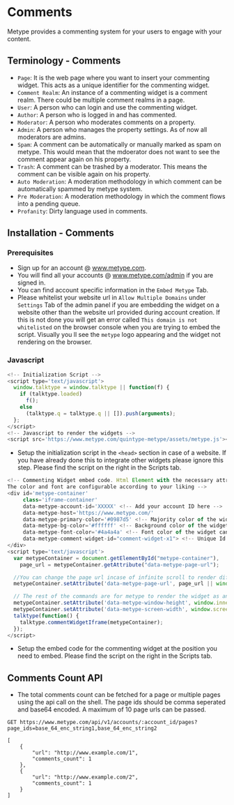 # Comments

Metype provides a commenting system for your users to engage with your content.

## Terminology - Comments
* `Page`: It is the web page where you want to insert your commenting widget. This acts as a unique identifier for the commenting widget.
* `Comment Realm`: An instance of a commenting widget is a comment realm. There could be multiple comment realms in a page.
* `User`: A person who can login and use the commenting widget.
* `Author`: A person who is logged in and has commented.
* `Moderator`: A person who moderates comments on a property.
* `Admin`: A person who manages the property settings. As of now all moderators are admins.
* `Spam`: A comment can be automatically or manually marked as spam on metype. This would mean that the mdoerator does not want to see the comment appear again on his property.
* `Trash`: A comment can be trashed by a moderator. This means the comment can be visible again on his property.
* `Auto Moderation`: A moderation methodology in which comment can be automatically spammed by metype system.
* `Pre Moderation`: A moderation methodology in which the comment flows into a pending queue.
* `Profanity`: Dirty language used in comments.

## Installation - Comments
### Prerequisites
* Sign up for an account @ www.metype.com.
* You will find all your accounts @ www.metype.com/admin if you are signed in.
* You can find account specific information in the `Embed Metype` Tab.
* Please whitelist your website url in `Allow Multiple Domains` under `Settings` Tab of the admin panel if you are embedding the widget on a website other than the website url provided during account creation. If this is not done you will get an error called `This domain is not whitelisted` on the browser console when you are trying to embed the script. Visually you ll see the `metype` logo appearing and the widget not rendering on the browser.


### Javascript
```javascript
<!-- Initialization Script -->
<script type='text/javascript'>
  window.talktype = window.talktype || function(f) {
    if (talktype.loaded)
      f();
    else
      (talktype.q = talktype.q || []).push(arguments);
  };
</script>
<!-- Javascript to render the widgets -->
<script src='https://www.metype.com/quintype-metype/assets/metype.js'></script> -->
```
* Setup the initialization script in the `<head>` section in case of a website.
If you have already done this to integrate other widgets please ignore this step.
Please find the script on the right in the Scripts tab.


```javascript
<!-- Commenting Widget embed code. Html Element with the necessary attributes.
The color and font are configurable according to your liking -->
<div id='metype-container'
     class='iframe-container'
     data-metype-account-id='XXXXX' <!-- Add your account ID here -->
     data-metype-host='https://www.metype.com/'
     data-metype-primary-color='#0987d5' <!-- Majority color of the widget can be customised -->
     data-metype-bg-color='#ffffff' <!-- Background color of the widget can be customised -->
     data-metype-font-color='#4a4a4a' <!-- Font color of the widget can be customised -->
     data-metype-comment-widget-id="comment-widget-x1"> <!-- Unique Id if you want to embed multiple comment widgets in the same page -->
</div>
<script type='text/javascript'>
  var metypeContainer = document.getElementById("metype-container"),
    page_url = metypeContainer.getAttribute("data-metype-page-url");

  //You can change the page url incase of infinite scroll to render different widgets.
  metypeContainer.setAttribute('data-metype-page-url', page_url || window.location.href);

  // The rest of the commands are for metype to render the widget as an iframe
  metypeContainer.setAttribute('data-metype-window-height', window.innerHeight);
  metypeContainer.setAttribute('data-metype-screen-width', window.screen.width);
  talktype(function() {
    talktype.commentWidgetIframe(metypeContainer);
  });
</script>
```
* Setup the embed code for the commenting widget at the position you need to embed.
Please find the script on the right in the Scripts tab.


## Comments Count API

* The total comments count can be fetched for a page or multiple pages using the api call on the shell.
The page ids should be comma seperated and base64 encoded. A maximum of 10 page urls can be passed.

```shell--request
GET https://www.metype.com/api/v1/accounts/:account_id/pages?page_ids=base_64_enc_string1,base_64_enc_string2
```
```shell--response
[
    {
        "url": "http://www.example.com/1",
        "comments_count": 1
    },
    {
        "url": "http://www.example.com/2",
        "comments_count": 1
    }
]
```
